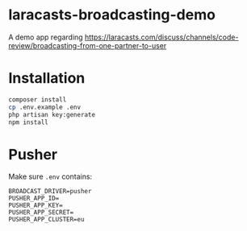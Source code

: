 # laracasts-broadcasting-demo
A demo app regarding https://laracasts.com/discuss/channels/code-review/broadcasting-from-one-partner-to-user

# Installation

```bash
composer install
cp .env.example .env
php artisan key:generate
npm install
```

# Pusher

Make sure `.env` contains:

```
BROADCAST_DRIVER=pusher
PUSHER_APP_ID=
PUSHER_APP_KEY=
PUSHER_APP_SECRET=
PUSHER_APP_CLUSTER=eu
```




